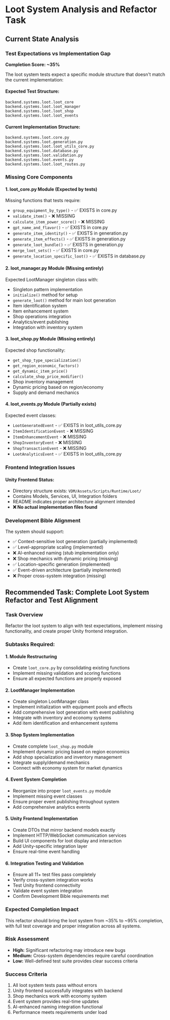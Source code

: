 # Loot System Analysis and Refactor Task

## Current State Analysis

### Test Expectations vs Implementation Gap

**Completion Score: ~35%**

The loot system tests expect a specific module structure that doesn't match the current implementation:

#### Expected Test Structure:
```
backend.systems.loot.loot_core
backend.systems.loot.loot_manager  
backend.systems.loot.loot_shop
backend.systems.loot.loot_events
```

#### Current Implementation Structure:
```
backend.systems.loot.core.py
backend.systems.loot.generation.py
backend.systems.loot.loot_utils_core.py
backend.systems.loot.database.py
backend.systems.loot.validation.py
backend.systems.loot.events.py
backend.systems.loot.loot_routes.py
```

### Missing Core Components

#### 1. loot_core.py Module (Expected by tests)
Missing functions that tests require:
- `group_equipment_by_type()` - ✅ EXISTS in core.py 
- `validate_item()` - ❌ MISSING 
- `calculate_item_power_score()` - ❌ MISSING
- `gpt_name_and_flavor()` - ✅ EXISTS in core.py
- `generate_item_identity()` - ✅ EXISTS in generation.py 
- `generate_item_effects()` - ✅ EXISTS in generation.py
- `generate_loot_bundle()` - ✅ EXISTS in generation.py
- `merge_loot_sets()` - ✅ EXISTS in core.py
- `generate_location_specific_loot()` - ✅ EXISTS in database.py

#### 2. loot_manager.py Module (Missing entirely)
Expected LootManager singleton class with:
- Singleton pattern implementation
- `initialize()` method for setup
- `generate_loot()` method for main loot generation
- Item identification system
- Item enhancement system  
- Shop operations integration
- Analytics/event publishing
- Integration with inventory system

#### 3. loot_shop.py Module (Missing entirely)
Expected shop functionality:
- `get_shop_type_specialization()` 
- `get_region_economic_factors()`
- `get_dynamic_item_price()`
- `calculate_shop_price_modifier()`
- Shop inventory management
- Dynamic pricing based on region/economy
- Supply and demand mechanics

#### 4. loot_events.py Module (Partially exists)
Expected event classes:
- `LootGeneratedEvent` - ✅ EXISTS in loot_utils_core.py
- `ItemIdentificationEvent` - ❌ MISSING
- `ItemEnhancementEvent` - ❌ MISSING  
- `ShopInventoryEvent` - ❌ MISSING
- `ShopTransactionEvent` - ❌ MISSING
- `LootAnalyticsEvent` - ✅ EXISTS in loot_utils_core.py

### Frontend Integration Issues

#### Unity Frontend Status:
- Directory structure exists: `VDM/Assets/Scripts/Runtime/Loot/`
- Contains Models, Services, UI, Integration folders
- README indicates proper architecture alignment intended
- **❌ No actual implementation files found**

### Development Bible Alignment

The system should support:
- ✅ Context-sensitive loot generation (partially implemented)
- ✅ Level-appropriate scaling (implemented)  
- ❌ AI-enhanced naming (stub implementation only)
- ❌ Shop mechanics with dynamic pricing (missing)
- ✅ Location-specific generation (implemented)
- ✅ Event-driven architecture (partially implemented)
- ❌ Proper cross-system integration (missing)

## Recommended Task: Complete Loot System Refactor and Test Alignment

### Task Overview
Refactor the loot system to align with test expectations, implement missing functionality, and create proper Unity frontend integration.

### Subtasks Required:

#### 1. Module Restructuring
- Create `loot_core.py` by consolidating existing functions
- Implement missing validation and scoring functions
- Ensure all expected functions are properly exposed

#### 2. LootManager Implementation  
- Create singleton LootManager class
- Implement initialization with equipment pools and effects
- Add comprehensive loot generation with event publishing
- Integrate with inventory and economy systems
- Add item identification and enhancement systems

#### 3. Shop System Implementation
- Create complete `loot_shop.py` module
- Implement dynamic pricing based on region economics
- Add shop specialization and inventory management
- Integrate supply/demand mechanics
- Connect with economy system for market dynamics

#### 4. Event System Completion
- Reorganize into proper `loot_events.py` module
- Implement missing event classes
- Ensure proper event publishing throughout system
- Add comprehensive analytics events

#### 5. Unity Frontend Implementation
- Create DTOs that mirror backend models exactly
- Implement HTTP/WebSocket communication services  
- Build UI components for loot display and interaction
- Add Unity-specific integration layer
- Ensure real-time event handling

#### 6. Integration Testing and Validation
- Ensure all 11+ test files pass completely
- Verify cross-system integration works
- Test Unity frontend connectivity
- Validate event system integration
- Confirm Development Bible requirements met

### Expected Completion Impact
This refactor should bring the loot system from ~35% to ~95% completion, with full test coverage and proper integration across all systems.

### Risk Assessment
- **High:** Significant refactoring may introduce new bugs
- **Medium:** Cross-system dependencies require careful coordination  
- **Low:** Well-defined test suite provides clear success criteria

### Success Criteria
1. All loot system tests pass without errors
2. Unity frontend successfully integrates with backend
3. Shop mechanics work with economy system
4. Event system provides real-time updates
5. AI-enhanced naming integration functional
6. Performance meets requirements under load 